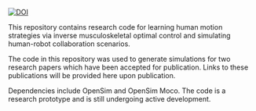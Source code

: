 [![DOI](https://zenodo.org/badge/350362988.svg)](https://zenodo.org/badge/latestdoi/350362988)

This repository contains research code for learning human motion strategies via inverse musculoskeletal optimal control and simulating 
human-robot collaboration scenarios.

The code in this repository was used to generate simulations for two research papers which have been accepted for publication. Links to these
publications will be provided here upon publication.

Dependencies include OpenSim and OpenSim Moco. The code is a research prototype and is still undergoing active development.
